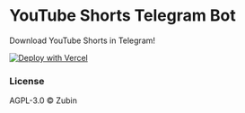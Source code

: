 # YouTube Shorts Telegram Bot

Download YouTube Shorts in Telegram!

[![Deploy with Vercel](https://vercel.com/button)](https://vercel.com/new/clone?repository-url=https%3A%2F%2Fgithub.com%2Flosparviero%2Fytsh&env=BOT_TOKEN)

### License

AGPL-3.0 ©️ Zubin